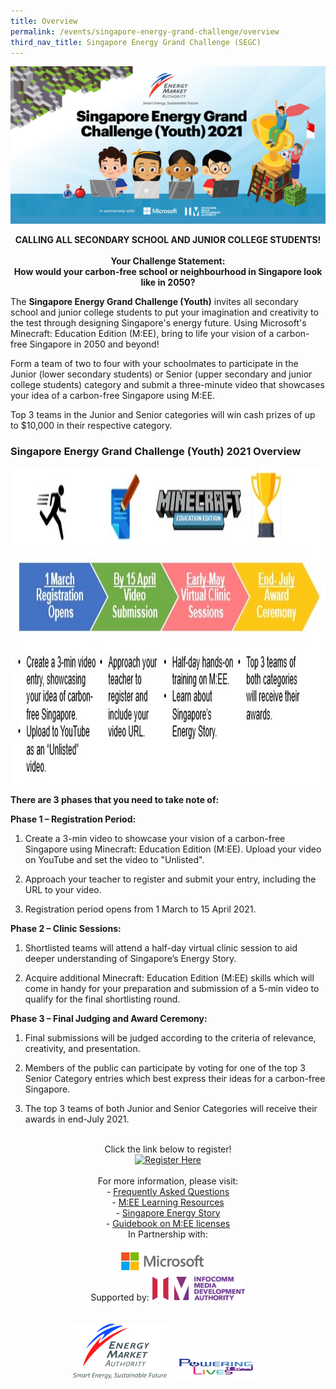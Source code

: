 ```yaml
---
title: Overview
permalink: /events/singapore-energy-grand-challenge/overview
third_nav_title: Singapore Energy Grand Challenge (SEGC)
---
```

![Singapore Energy Grand Challenge (Youth) 2021](/images/segc/EMA-SingaporeEnergyGrandChallenge-Banner2021v2.png)
<p style="text-align: center; font-weight: bold;">
    CALLING ALL SECONDARY SCHOOL AND JUNIOR COLLEGE STUDENTS!
    <br/><br/>
    Your Challenge Statement:<br/>
    How would your carbon-free school or neighbourhood in Singapore look like in 2050?
</p>

 
The **Singapore Energy Grand Challenge (Youth)** invites all secondary school and junior college students to put your imagination and creativity to the test through designing Singapore's energy future. Using Microsoft's Minecraft: Education Edition (M:EE), bring to life your vision of a carbon-free Singapore in 2050 and beyond!

Form a team of two to four with your schoolmates to participate in the Junior (lower secondary students) or Senior (upper secondary and junior college students) category and submit a three-minute video that showcases your idea of a carbon-free Singapore using M:EE.

Top 3 teams in the Junior and Senior categories will win cash prizes of up to $10,000 in their respective category.

### Singapore Energy Grand Challenge (Youth) 2021 Overview

<img alt="Overview" style="width: 505px; height: 505px; max-width: 505px;" src="/images/segc/SEGC%202021%20Overview.jpg" />  


**There are 3 phases that you need to take note of:**  

**Phase 1 – Registration Period:**  

1. Create a 3-min video to showcase your vision of a carbon-free Singapore using Minecraft: Education Edition (M:EE). Upload your video on YouTube and set the video to "Unlisted".

2. Approach your teacher to register and submit your entry, including the URL to your video.

3. Registration period opens from 1 March to 15 April 2021.

**Phase 2 – Clinic Sessions:**  

1. Shortlisted teams will attend a half-day virtual clinic session to aid deeper understanding of Singapore’s Energy Story.

2. Acquire additional Minecraft: Education Edition (M:EE) skills which will come in handy for your preparation and submission of a 5-min video to qualify for the final shortlisting round.

**Phase 3 – Final Judging and Award Ceremony:**  

1. Final submissions will be judged according to the criteria of relevance, creativity, and presentation. 

2. Members of the public can participate by voting for one of the top 3 Senior Category entries which best express their ideas for a carbon-free Singapore. 

3. The top 3 teams of both Junior and Senior Categories will receive their awards in end-July 2021.

<div style="margin-left: auto; margin-right: auto; text-align: center;">
    <br/>
    Click the link below to register!
    <br/>
    <a href="http://go.gov.sg/segc2021"><img alt="Register Here" style="width: 363px; height: 65px; max-width: 363px;" src="/images/segc/Register%20button.png" /></a>
    <br/>
    <br/>
    For more information, please visit:
    <br/>
    - <a href="/files/segc/Singapore%20Energy%20Grand%20Challenge%20(Youth)%202021%20FAQs.pdf" target="_blank">Frequently Asked Questions</a>
    <br/>
    - <a href="https://www.empirecode.co/learning-resources/" target="_blank">M:EE Learning Resources</a>
    <br/>
    - <a href="https://www.beyondthecurrent.gov.sg/" target="_blank">Singapore Energy Story</a>
    <br/>
    - <a href="/files/segc/Getting%20Started%20with%20Minecraft.pdf" target="_blank">Guidebook on M:EE licenses</a>
    <br/>
    In Partnership with:
    <br/>
    <img alt="Microsoft" style="width: 150px; height: 56px; max-width: 150px;" src="/images/segc/microsoft-logo-png-transparent%20.png" />
    <br/>
    Supported by:
    <img alt="Infocomm Media Development Authority" style="width: 150px; height: 39px; max-width: 150px;" src="/images/segc/IMDA_Logo.jpg" />
    <br/>
    <br/>
    <br/>
    <div>
        <img alt="Energy Market Authority" style="width: 150px; height: 88px; max-width: 150px; display: inline-block;" src="/images/segc/ema%20logo%20transparent%20hi-res.jpg" />
        <img alt="Powering Lives" style="width: 150px; height: 39px; max-width: 150px; display: inline-block;" src="/images/segc/EMA%20PL%20brandmark%20full%20colour.png" />
    </div>
</div>
